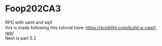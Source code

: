# Foop202CA3
RPG with xaml and wpf  
this is made following this tutorial here: https://scottlilly.com/build-a-cwpf-rpg/  
Next is part 5.2
